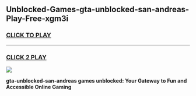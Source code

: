 
## Unblocked-Games-gta-unblocked-san-andreas-Play-Free-xgm3i
<h3>
<a href="https://premium76.site?title=gta-unblocked-san-andreas&ref=18A">CLICK TO PLAY</a></h3>
<hr>

<h3>
<a href="https://premium76.site?title=gta-unblocked-san-andreas&ref=18A">CLICK 2 PLAY</a>
  
</h3>

<a href="https://premium76.site?title=gta-unblocked-san-andreas&ref=18A"><img src="https://clearcache.store/games.png"></a>


**gta-unblocked-san-andreas games unblocked: Your Gateway to Fun and Accessible Online Gaming**
